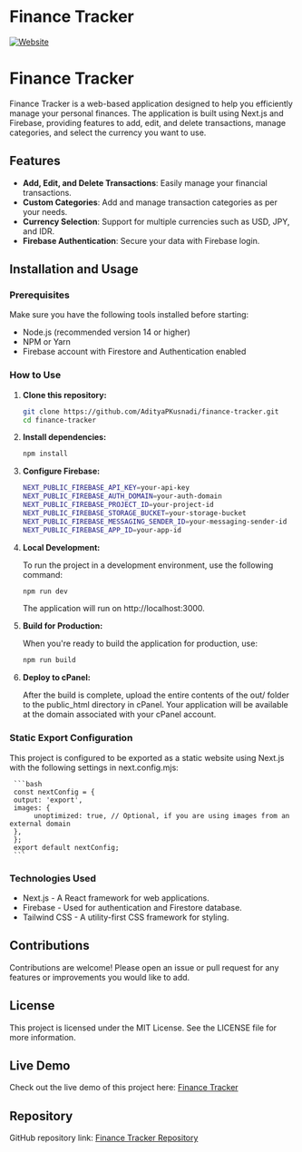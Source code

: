 # Finance Tracker
[![Website](https://img.shields.io/website?url=https%3A%2F%2Ffinancialtracker.nisgroup.online)](https://financialtracker.nisgroup.online)

# Finance Tracker

Finance Tracker is a web-based application designed to help you efficiently manage your personal finances. The application is built using Next.js and Firebase, providing features to add, edit, and delete transactions, manage categories, and select the currency you want to use.

## Features

- **Add, Edit, and Delete Transactions**: Easily manage your financial transactions.
- **Custom Categories**: Add and manage transaction categories as per your needs.
- **Currency Selection**: Support for multiple currencies such as USD, JPY, and IDR.
- **Firebase Authentication**: Secure your data with Firebase login.

## Installation and Usage

### Prerequisites

Make sure you have the following tools installed before starting:

- Node.js (recommended version 14 or higher)
- NPM or Yarn
- Firebase account with Firestore and Authentication enabled

### How to Use

1. **Clone this repository:**

    ```bash
    git clone https://github.com/AdityaPKusnadi/finance-tracker.git
    cd finance-tracker
    ```

2. **Install dependencies:**

     ```bash
     npm install
     ```

3. **Configure Firebase:**

     ```bash
     NEXT_PUBLIC_FIREBASE_API_KEY=your-api-key
     NEXT_PUBLIC_FIREBASE_AUTH_DOMAIN=your-auth-domain
     NEXT_PUBLIC_FIREBASE_PROJECT_ID=your-project-id
     NEXT_PUBLIC_FIREBASE_STORAGE_BUCKET=your-storage-bucket
     NEXT_PUBLIC_FIREBASE_MESSAGING_SENDER_ID=your-messaging-sender-id
     NEXT_PUBLIC_FIREBASE_APP_ID=your-app-id
     ```

4. **Local Development:**

    To run the project in a development environment, use the following command:

     ```bash
     npm run dev
     ```

    The application will run on http://localhost:3000.

5. **Build for Production:**

    When you're ready to build the application for production, use:

     ```bash
     npm run build
     ```

6. **Deploy to cPanel:**

    After the build is complete, upload the entire contents of the out/ folder to the public_html directory in cPanel.
    Your application will be available at the domain associated with your cPanel account.

### Static Export Configuration

This project is configured to be exported as a static website using Next.js with the following settings in next.config.mjs:

     ```bash
     const nextConfig = {
     output: 'export',
     images: {
          unoptimized: true, // Optional, if you are using images from an external domain
     },
     };
     export default nextConfig;    
     ```

### Technologies Used

- Next.js - A React framework for web applications.
- Firebase - Used for authentication and Firestore database.
- Tailwind CSS - A utility-first CSS framework for styling.

## Contributions

Contributions are welcome! Please open an issue or pull request for any features or improvements you would like to add.

## License

This project is licensed under the MIT License. See the LICENSE file for more information.

## Live Demo

Check out the live demo of this project here: [Finance Tracker](https://financialtracker.nisgroup.online)

## Repository

GitHub repository link: [Finance Tracker Repository](https://github.com/AdityaPKusnadi/finance-tracker)


